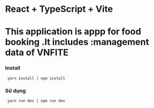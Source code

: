 # React + TypeScript + Vite

# This application is appp for food booking .It includes :management data of VNFITE

### Install

` yarn install | npm install`

### Sử dụng

` yarn run dev | npm run dev`


